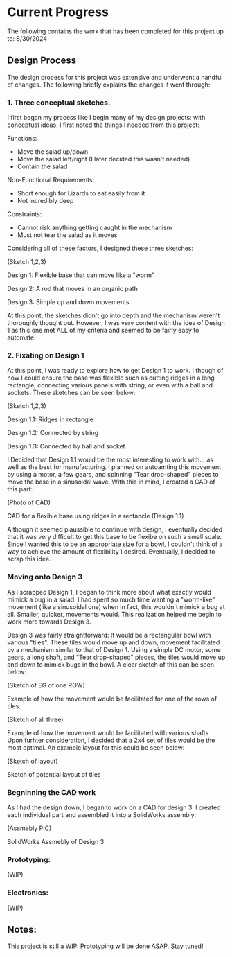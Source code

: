 # Current Progress

The following contains the work that has been completed for this project up to: 8/30/2024

## Design Process

The design process for this project was extensive and underwent a handful of changes. The following briefly explains the changes it went through:

### 1. Three conceptual sketches.

I first began my process like I begin many of my design projects: with conceptual ideas. I first noted the things I needed from this project:

Functions:

- Move the salad up/down
- Move the salad left/right (I later decided this wasn't needed)
- Contain the salad

Non-Functional Requirements: 

- Short enough for Lizards to eat easily from it
- Not incredibly deep

Constraints:

- Cannot risk anything getting caught in the mechanism
- Must not tear the salad as it moves

Considering all of these factors, I designed these three sketches:

(Sketch 1,2,3)

Design 1: Flexible base that can move like a "worm"

Design 2: A rod that moves in an organic path

Design 3: Simple up and down movements

At this point, the sketches didn't go into depth and the mechanism weren't thoroughly thought out. However, I was very content with the idea of Design 1 as this one met ALL of my criteria and seemed to be fairly easy to automate.

### 2. Fixating on Design 1

At this point, I was ready to explore how to get Design 1 to work. I though of how I could ensure the base was flexible such as cutting ridges in a long rectangle, connecting various panels with string, or even with a ball and sockets. These sketches can be seen below:

(Sketch 1,2,3)

Design 1.1: Ridges in rectangle

Design 1.2: Connected by string

Design 1.3: Connected by ball and socket

I Decided that Design 1.1 would be the most interesting to work with... as well as the best for manufacturing. I planned on autoamting this movement by using a motor, a few gears, and spinning "Tear drop-shaped" pieces to move the base in a sinusoidal wave. With this in mind, I created a CAD of this part:

(Photo of CAD)

CAD for a flexible base using ridges in a rectancle (Design 1.1)

Although it seemed plaussible to continue with design, I eventually decided that it was very difficult to get this base to be flexibe on such a small scale. Since I wanted this to be an appropriate size for a bowl, I couldn't think of a way to achieve the amount of flexibility I desired. Eventually, I decided to scrap this idea.


### Moving onto Design 3

As I scrapped Design 1, I began to think more about what exactly would mimick a bug in a salad. I had spent so much time wanting a "worm-like" movement (like a sinusoidal one) when in fact, this wouldn't mimick a bug at all. Smaller, quicker, movements would. This realization helped me begin to work more towards Design 3. 

Design 3 was fairly straightforward: It would be a rectangular bowl with various "tiles". These tiles would move up and down, movement facilitated by a mechanism similar to that of Design 1. Using a simple DC motor, some gears, a long shaft, and "Tear drop-shaped" pieces, the tiles would move up and down to mimick bugs in the bowl. A clear sketch of this can be seen below:

(Sketch of EG of one ROW)

Example of how the movement would be facilitated for one of the rows of tiles.

(Sketch of all three)

Example of how the movement would be facilitated with various shafts
Upon furhter consideration, I decided that a 2x4 set of tiles would be the most optimal. An example layout for this could be seen below:

(Sketch of layout)

Sketch of potential layout of tiles

### Begninning the CAD work

As I had the design down, I began to work on a CAD for design 3. I created each individual part and assembled it into a SolidWorks assembly:

(Assmebly PIC)

SolidWorks Assmebly of Design 3

### Prototyping:

(WIP)

### Electronics:

(WIP)

## Notes:
This project is still a WIP. Prototyping will be done ASAP. Stay tuned!

